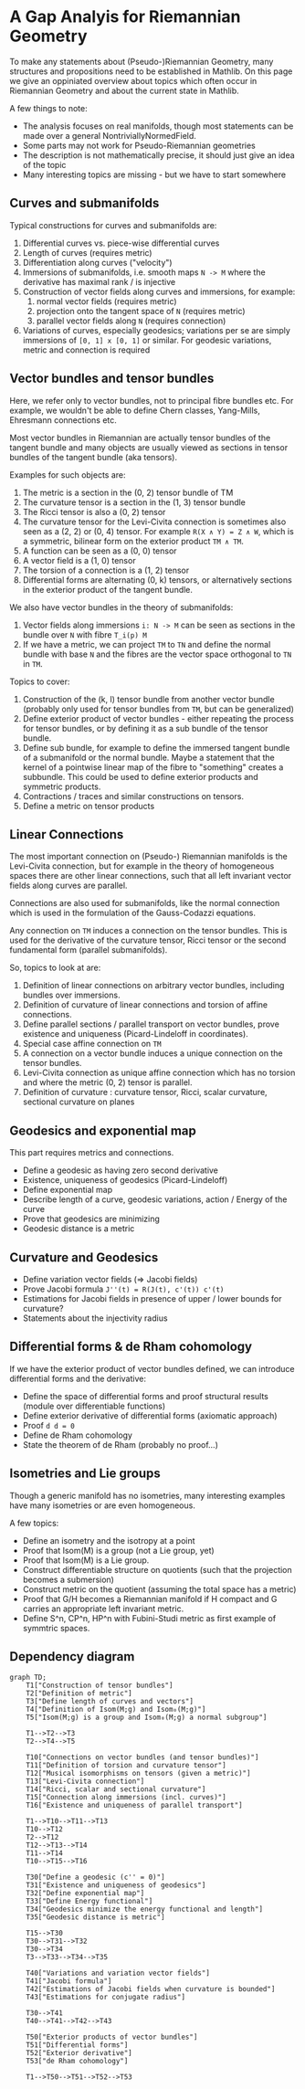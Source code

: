 # A Gap Analyis for Riemannian Geometry

To make any statements about (Pseudo-)Riemannian Geometry, many structures and propositions need to be established in Mathlib. On this page we give an oppiniated overview about topics which often occur in Riemannian Geometry and about the current state in Mathlib.

A few things to note:
* The analysis focuses on real manifolds, though most statements can be made over a general NontriviallyNormedField.
* Some parts may not work for Pseudo-Riemannian geometries
* The description is not mathematically precise, it should just give an idea of the topic
* Many interesting topics are missing - but we have to start somewhere

## Curves and submanifolds

Typical constructions for curves and submanifolds are:
1. Differential curves vs. piece-wise differential curves
1. Length of curves (requires metric)
1. Differentiation along curves ("velocity")
1. Immersions of submanifolds, i.e. smooth maps `N -> M` where the derivative has maximal rank / is injective
1. Construction of vector fields along curves and immersions, for example:
    1. normal vector fields (requires metric)
    1. projection onto the tangent space of `N` (requires metric)
    1. parallel vector fields along `N` (requires connection)
1. Variations of curves, especially geodesics; variations per se are simply immersions of `[0, 1] x [0, 1]` or similar. For geodesic variations, metric and connection is required

## Vector bundles and tensor bundles

Here, we refer only to vector bundles, not to principal fibre bundles etc. For example, we wouldn't be able to define Chern classes, Yang-Mills, Ehresmann connections etc.

Most vector bundles in Riemannian are actually tensor bundles of the tangent bundle and many objects are usually viewed as sections in tensor bundles of the tangent bundle (aka tensors).

Examples for such objects are:
1. The metric is a section in the (0, 2) tensor bundle of TM
1. The curvature tensor is a section in the (1, 3) tensor bundle
1. The Ricci tensor is also a (0, 2) tensor
1. The curvature tensor for the Levi-Civita connection is sometimes also seen as a (2, 2) or (0, 4) tensor. For example `R(X ∧ Y) = Z ∧ W`, which is a symmetric, bilinear form on the exterior product `TM ∧ TM`.
1. A function can be seen as a (0, 0) tensor
1. A vector field is a (1, 0) tensor
1. The torsion of a connection is a (1, 2) tensor
1. Differential forms are alternating (0, k) tensors, or alternatively sections in the exterior product of the tangent bundle.

We also have vector bundles in the theory of submanifolds:
1. Vector fields along immersions `i: N -> M` can be seen as sections in the bundle over `N` with fibre `T_i(p) M`
1. If we have a metric, we can project `TM` to `TN` and define the normal bundle with base `N` and the fibres are the vector space orthogonal to `TN` in `TM`.

Topics to cover:
1. Construction of the (k, l) tensor bundle from another vector bundle (probably only used for tensor bundles from `TM`, but can be generalized)
1. Define exterior product of vector bundles - either repeating the process for tensor bundles, or by defining it as a sub bundle of the tensor bundle.
1. Define sub bundle, for example to define the immersed tangent bundle of a submanifold or the normal bundle. Maybe a statement that the kernel of a pointwise linear map of the fibre to "something" creates a subbundle. This could be used to define exterior products and symmetric products.
1. Contractions / traces and similar constructions on tensors.
1. Define a metric on tensor products

## Linear Connections

The most important connection on (Pseudo-) Riemannian manifolds is the Levi-Civita connection, but for example in the theory of homogeneous spaces there are other linear connections, such that all left invariant vector fields along curves are parallel.

Connections are also used for submanifolds, like the normal connection which is used in the formulation of the Gauss-Codazzi equations.

Any connection on `TM` induces a connection on the tensor bundles. This is used for the derivative of the curvature tensor, Ricci tensor or the second fundamental form (parallel submanifolds).

So, topics to look at are:
1. Definition of linear connections on arbitrary vector bundles, including bundles over immersions.
1. Definition of curvature of linear connections and torsion of affine connections.
1. Define parallel sections / parallel transport on vector bundles, prove existence and uniqueness (Picard-Lindeloff in coordinates).
1. Special case affine connection on `TM`
1. A connection on a vector bundle induces a unique connection on the tensor bundles.
1. Levi-Civita connection as unique affine connection which has no torsion and where the metric (0, 2) tensor is parallel.
1. Definition of curvature : curvature tensor, Ricci, scalar curvature, sectional curvature on planes

## Geodesics and exponential map

This part requires metrics and connections.

* Define a geodesic as having zero second derivative
* Existence, uniqueness of geodesics (Picard-Lindeloff)
* Define exponential map
* Describe length of a curve, geodesic variations, action / Energy of the curve
* Prove that geodesics are minimizing
* Geodesic distance is a metric

## Curvature and Geodesics

* Define variation vector fields (=> Jacobi fields)
* Prove Jacobi formula `J''(t) = R(J(t), c'(t)) c'(t)`
* Estimations for Jacobi fields in presence of upper / lower bounds for curvature?
* Statements about the injectivity radius

## Differential forms & de Rham cohomology

If we have the exterior product of vector bundles defined, we can introduce differential forms and the derivative:

* Define the space of differential forms and proof structural results (module over differentiable functions)
* Define exterior derivative of differential forms (axiomatic approach)
* Proof `d d = 0`
* Define de Rham cohomology
* State the theorem of de Rham (probably no proof...)

## Isometries and Lie groups

Though a generic manifold has no isometries, many interesting examples have many isometries or are even homogeneous.

A few topics:
* Define an isometry and the isotropy at a point
* Proof that Isom(M) is a group (not a Lie group, yet)
* Proof that Isom(M) is a Lie group.
* Construct differentiable structure on quotients (such that the projection becomes a submersion)
* Construct metric on the quotient (assuming the total space has a metric)
* Proof that G/H becomes a Riemannian manifold if H compact and G carries an appropriate left invariant metric.
* Define S^n, CP^n, HP^n with Fubini-Studi metric as first example of symmtric spaces.


## Dependency diagram

```mermaid
graph TD;
    T1["Construction of tensor bundles"]
    T2["Definition of metric"]
    T3["Define length of curves and vectors"]
    T4["Definition of Isom(M;g) and Isom₀(M;g)"]
    T5["Isom(M;g) is a group and Isom₀(M;g) a normal subgroup"]

    T1-->T2-->T3
    T2-->T4-->T5

    T10["Connections on vector bundles (and tensor bundles)"]
    T11["Definition of torsion and curvature tensor"]
    T12["Musical isomorphisms on tensors (given a metric)"]
    T13["Levi-Civita connection"]
    T14["Ricci, scalar and sectional curvature"]
    T15["Connection along immersions (incl. curves)"]
    T16["Existence and uniqueness of parallel transport"]

    T1-->T10-->T11-->T13
    T10-->T12
    T2-->T12
    T12-->T13-->T14
    T11-->T14
    T10-->T15-->T16

    T30["Define a geodesic (c'' = 0)"]
    T31["Existence and uniqueness of geodesics"]
    T32["Define exponential map"]
    T33["Define Energy functional"]
    T34["Geodesics minimize the energy functional and length"]
    T35["Geodesic distance is metric"]

    T15-->T30
    T30-->T31-->T32
    T30-->T34
    T3-->T33-->T34-->T35

    T40["Variations and variation vector fields"]
    T41["Jacobi formula"]
    T42["Estimations of Jacobi fields when curvature is bounded"]
    T43["Estimations for conjugate radius"]

    T30-->T41
    T40-->T41-->T42-->T43

    T50["Exterior products of vector bundles"]
    T51["Differential forms"]
    T52["Exterior derivative"]
    T53["de Rham cohomology"]

    T1-->T50-->T51-->T52-->T53


```